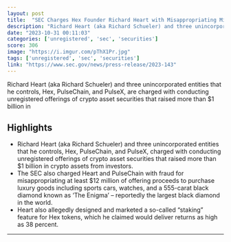 ```yaml
---
layout: post
title:  "SEC Charges Hex Founder Richard Heart with Misappropriating Millions of Dollars of Investor Funds from Unregistered Crypto Asset Securities Offerings that Raised more than $1 Billion"
description: "Richard Heart (aka Richard Schueler) and three unincorporated entities that he controls, Hex, PulseChain, and PulseX, are charged with conducting unregistered offerings of crypto asset securities that raised more than $1 billion in"
date: "2023-10-31 00:11:03"
categories: ['unregistered', 'sec', 'securities']
score: 306
image: "https://i.imgur.com/pThX1Pr.jpg"
tags: ['unregistered', 'sec', 'securities']
link: "https://www.sec.gov/news/press-release/2023-143"
---
```


Richard Heart (aka Richard Schueler) and three unincorporated entities that he controls, Hex, PulseChain, and PulseX, are charged with conducting unregistered offerings of crypto asset securities that raised more than $1 billion in

## Highlights

- Richard Heart (aka Richard Schueler) and three unincorporated entities that he controls, Hex, PulseChain, and PulseX, charged with conducting unregistered offerings of crypto asset securities that raised more than $1 billion in crypto assets from investors.
- The SEC also charged Heart and PulseChain with fraud for misappropriating at least $12 million of offering proceeds to purchase luxury goods including sports cars, watches, and a 555-carat black diamond known as ‘The Enigma’ – reportedly the largest black diamond in the world.
- Heart also allegedly designed and marketed a so-called “staking” feature for Hex tokens, which he claimed would deliver returns as high as 38 percent.

---
